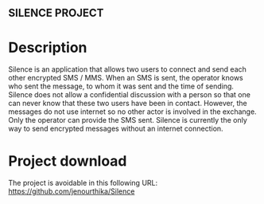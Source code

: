 ## SILENCE PROJECT


# Description

Silence is an application that allows two users to connect and send each other encrypted SMS / MMS.
When an SMS is sent, the operator knows who sent the message, to whom it was sent and the time of sending.
Silence does not allow a confidential discussion with a person so that one can never know that these two users have been in contact. 
However, the messages do not use internet so no other actor is involved in the exchange. Only the operator can provide the SMS sent. 
Silence is currently the only way to send encrypted messages without an internet connection.

# Project download

The project is avoidable in this following URL: https://github.com/jenourthika/Silence

